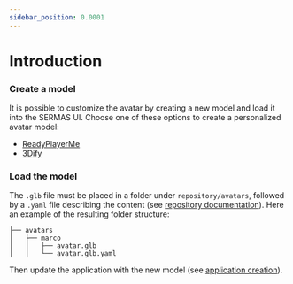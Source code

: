 ```yaml
---
sidebar_position: 0.0001
---
```


# Introduction


### Create a model

It is possible to customize the avatar by creating a new model and load it into the SERMAS UI.
Choose one of these options to create a personalized avatar model:

- [ReadyPlayerMe](rpm-models)
- [3Dify](3Dify)

### Load the model

The `.glb` file must be placed in a folder under `repository/avatars`, followed by a `.yaml` file describing the content (see [repository documentation](/docs/applications/cli-handling#avatars)). 
Here an example of the resulting folder structure:

```
├── avatars
│   ├── marco
│   │   ├── avatar.glb
│   │   └── avatar.glb.yaml

```
Then update the application with the new model (see [application creation](/docs/getting-started/create-application#create-an-application-template)).